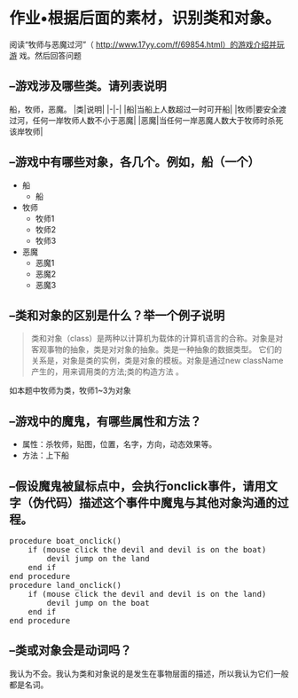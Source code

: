# 作业•根据后面的素材，识别类和对象。

阅读“牧师与恶魔过河”（
http://www.17yy.com/f/69854.html）的游戏介绍并玩游
戏。然后回答问题
## –游戏涉及哪些类。请列表说明
船，牧师，恶魔。
|类|说明|
|-|-|
|船|当船上人数超过一时可开船|
|牧师|要安全渡过河，任何一岸牧师人数不小于恶魔|
|恶魔|当任何一岸恶魔人数大于牧师时杀死该岸牧师|
## –游戏中有哪些对象，各几个。例如，船（一个）
- 船
    - 船
- 牧师
    - 牧师1
    - 牧师2
    - 牧师3
- 恶魔
    - 恶魔1
    - 恶魔2
    - 恶魔3
## –类和对象的区别是什么？举一个例子说明
>类和对象（class）是两种以计算机为载体的计算机语言的合称。对象是对客观事物的抽象，类是对对象的抽象。类是一种抽象的数据类型。
它们的关系是，对象是类的实例，类是对象的模板。对象是通过new className产生的，用来调用类的方法;类的构造方法 。

如本题中牧师为类，牧师1~3为对象
## –游戏中的魔鬼，有哪些属性和方法？
* 属性：杀牧师，贴图，位置，名字，方向，动态效果等。
* 方法：上下船
## –假设魔鬼被鼠标点中，会执行onclick事件，请用文字（伪代码）描述这个事件中魔鬼与其他对象沟通的过程。
<pre>
procedure boat_onclick()
    if (mouse click the devil and devil is on the boat)
        devil jump on the land
    end if
end procedure
procedure land_onclick()
    if (mouse click the devil and devil is on the land)
        devil jump on the boat
    end if
end procedure
</pre>
## –类或对象会是动词吗？
我认为不会。我认为类和对象说的是发生在事物层面的描述，所以我认为它们一般都是名词。
